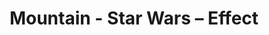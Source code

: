 ---
title: Mountain - Star Wars – Effect
builder: true
type: coming-soon

# Content section
sections:
  - headerSection
  - servicesSection
  - subscribeSection
  - contactSection
  - mapSection

# Background effect
starWarsEffect: 
  enable: true
  ### Texture Background
  image: /images/galaxyTexture.jpg

---